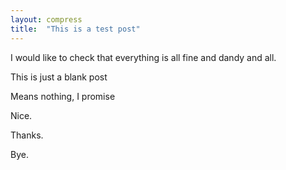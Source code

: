 ```yaml
---
layout: compress
title:  "This is a test post"
---
```


I would like to check that everything is all fine and dandy and all.

This is just a blank post

Means nothing, I promise

Nice.

Thanks.

Bye.